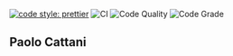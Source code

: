 [![code style: prettier](https://img.shields.io/badge/code_style-prettier-ff69b4.svg?style=flat-square)](https://github.com/prettier/prettier)
![CI](https://github.com/paolocattani/paolocattani/workflows/CI/badge.svg?branch=master)
![Code Quality](https://www.code-inspector.com/project/11105/score/svg) 
![Code Grade](https://www.code-inspector.com/project/11105/status/svg) 

## Paolo Cattani
